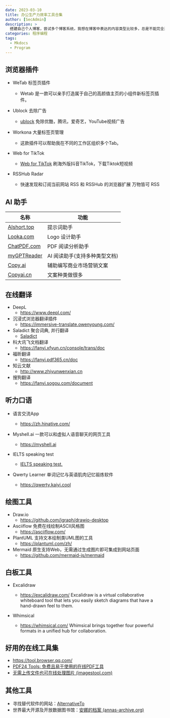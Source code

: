```yaml
---
date: 2023-03-10
title: 办公生产力效率工具合集
author: [SecAdmin]
description: >
  搭建自己个人博客，尝试多个博客系统，我想在博客中表达的内容类型比较多，总是不能完全满足需求，最后选择这个组合Hexo-Stellar是我最喜欢的，基本不用修改太多配置，阅读使用注意力很集中。安装过程记录一下，便于快速部署。
categories: 程序编程
tags:
  - Mkdocs
  - Program
---
```


## 浏览器插件

* WeTab 标签页插件
	- Wetab 是一款可以亲手打造属于自己的高颜值主页的小组件新标签页插件。  

* Ublock 去除广告
	- [ublock](https://chrome.google.com/webstore/detail/cjpalhdlnbpafiamejdnhcphjbkeiagm) 免除优酷，腾讯，爱奇艺，YouTube视频广告

* Workona 大量标签页管理
	- 这款插件可以帮助我在不同的工作区组织多个Tab。

* Web for TikTok
	- [Web for TikTok](https://chrome.google.com/webstore/detail/dedphjedjalglppdfpmmibdbbkmifnbb) 刷海外版抖音TikTok，下载Tiktok短视频

* RSSHub Radar
	- 快速发现和订阅当前网站 RSS 和 RSSHub 的浏览器扩展 万物皆可 RSS

## AI 助手

| 名称 | 功能 |
|---|---|
| [AIshort.top](https://www.aishort.top/) | 提示词助手 |
| [Looka.com](https://looka.com/) | Logo 设计助手 |
| [ChatPDF.com](https://www.chatpdf.com/) | PDF 阅读分析助手 |
| [myGPTReader](https://github.com/madawei2699/myGPTReader) | AI 阅读助手(支持多种类型文档) |
| [Copy.ai](https://www.copy.ai/) | 辅助编写商业市场营销文案 |
| [Copyai.cn](https://copyai.cn/) | 文案种类做很多  |


## 在线翻译

* DeepL
	- https://www.deepl.com/  
* 沉浸式浏览器翻译插件
	- https://immersive-translate.owenyoung.com/  
* Saladict 聚合词典, 并行翻译
	- [Saladict](https://chrome.google.com/webstore/detail/%E6%B2%99%E6%8B%89%E6%9F%A5%E8%AF%8D-%E8%81%9A%E5%90%88%E8%AF%8D%E5%85%B8%E5%88%92%E8%AF%8D%E7%BF%BB%E8%AF%91/cdonnmffkdaoajfknoeeecmchibpmkmg/related)
* 科大讯飞文档翻译
	- https://fanyi.xfyun.cn/console/trans/doc  
* 福昕翻译
	- https://fanyi.pdf365.cn/doc  
* 知云文献
	- http://www.zhiyunwenxian.cn  
* 搜狗翻译
	- https://fanyi.sogou.com/document  

## 听力口语

* 语言交流App
	- https://zh.hinative.com/  

* Myshell.ai 一款可以和虚拟人语音聊天的网页工具
	- https://myshell.ai

* IELTS speaking test
	- [IELTS speaking test.](https://www.ieltsadvantage.com/2023/02/19/ielts-speaking-questions/?gad=1&gclid=CjwKCAjwqZSlBhBwEiwAfoZUIIZ5QHD0RiflgRKaJgu3qycTSjf_MM4HIB0SFwCh7tw8qv_evQOTLBoCjhUQAvD_BwE)

* Qwerty Learner 单词记忆与英语肌肉记忆锻炼软件
	- https://qwerty.kaiyi.cool


## 绘图工具

* Draw.io
	- https://github.com/jgraph/drawio-desktop  
* Asciiflow 免费在线绘制ASCII风格图
	- https://asciiflow.com/  
* PlantUML 支持文本绘制类UML图的工具
	- https://plantuml.com/zh/
* Mermaid 原生支持Web，无需通过生成图片即可集成到网站页面
	- https://github.com/mermaid-js/mermaid

## 白板工具

* Excalidraw
	- https://excalidraw.com/
	Excalidraw is a virtual collaborative whiteboard tool that lets you easily sketch diagrams that have a hand-drawn feel to them.  

* Whimsical
	- https://whimsical.com/
	Whimsical brings together four powerful formats in a unified hub for collaboration. 

## 好用的在线工具集

- https://tool.browser.qq.com/
- [PDF24 Tools: 免费且易于使用的在线PDF工具](https://tools.pdf24.org/zh/)
- [无需上传文件也可在线处理图片 (imagestool.com)](https://imagestool.com/zh_CN/index.html)

## 其他工具

- 寻找替代软件的网站：[AlternativeTo](https://alternativeto.net/)
- 世界最大开源及开放数据图书馆：[安娜的档案 (annas-archive.org)](https://zh.annas-archive.org/)
